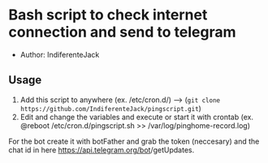 # Bash script to check internet connection and send to telegram

- Author: IndiferenteJack

## Usage

1. Add this script to anywhere (ex. /etc/cron.d/) --> (`git clone https://github.com/IndiferenteJack/pingscript.git`)
2. Edit and change the variables and execute or start it with crontab (ex. @reboot /etc/cron.d/pingscript.sh >> /var/log/pinghome-record.log)

For the bot create it with botFather and grab the token (neccesary) and the chat id in here https://api.telegram.org/bot<YourBOTToken>/getUpdates.
